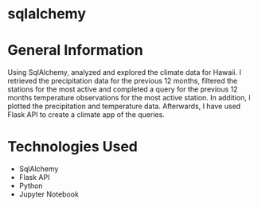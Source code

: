 # sqlalchemy
# General Information
Using SqlAlchemy, analyzed and explored the climate data for Hawaii. I retrieved the precipitation data for the previous 12 months, filtered the stations for the most active and completed a query for the previous 12 months temperature observations for the most active station. In addition, I plotted the precipitation and temperature data. Afterwards, I have used Flask API to create a climate app of the queries.

# Technologies Used
* SqlAlchemy
* Flask API
* Python
* Jupyter Notebook
